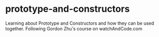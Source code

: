 # prototype-and-constructors
Learning about Prototype and Constructors and how they can be used together. Following Gordon Zhu's course on watchAndCode.com

